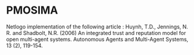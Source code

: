 # PMOSIMA
Netlogo implementation of the following article :
Huynh, T.D., Jennings, N. R. and Shadbolt, N.R. (2006) An integrated trust and reputation model for open multi-agent systems. Autonomous Agents and Multi-Agent Systems, 13 (2), 119-154. 

